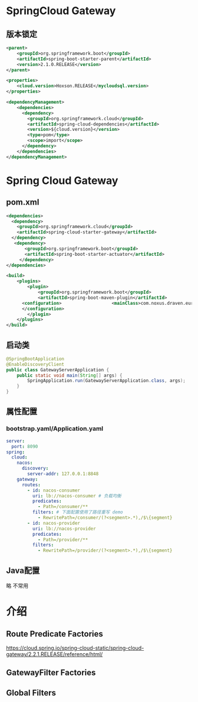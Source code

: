 # SpringCloud Gateway

## 版本锁定

```xml
<parent>
    <groupId>org.springframework.boot</groupId>
    <artifactId>spring-boot-starter-parent</artifactId>
    <version>2.1.0.RELEASE</version>
</parent>

<properties>
    <cloud.version>Hoxson.RELEASE</mycloudsql.version>
</properties>

<dependencyManagement>
    <dependencies>
      <dependency>
        <groupId>org.springframework.cloud</groupId>
        <artifactId>spring-cloud-dependencies</artifactId>
        <version>${cloud.version}</version>
        <type>pom</type>
        <scope>import</scope>
      </dependency>
    </dependencies>
</dependencyManagement>
```



# Spring Cloud Gateway

## pom.xml

```xml
<dependencies>
  <dependency>
    <groupId>org.springframework.cloud</groupId>
    <artifactId>spring-cloud-starter-gateway</artifactId>
  </dependency>
   <dependency>
       <groupId>org.springframework.boot</groupId>
       <artifactId>spring-boot-starter-actuator</artifactId>
     </dependency>
</dependencies>

<build>
	<plugins>
		<plugin>
			<groupId>org.springframework.boot</groupId>
			<artifactId>spring-boot-maven-plugin</artifactId>
      <configuration>              		<mainClass>com.noxus.draven.eureka.GatewayServerApplication</mainClass>
      </configuration>
		</plugin>
	</plugins>
</build>
```

## 启动类

```java
@SpringBootApplication
@EnableDiscoveryClient
public class GatewayServerApplication {
    public static void main(String[] args) {
        SpringApplication.run(GatewayServerApplication.class, args);
    }
}

```

## 属性配置

### bootstrap.yaml/Application.yaml

```yaml
server:
  port: 8090
spring:
  cloud:
    nacos:
      discovery:
        server-addr: 127.0.0.1:8848
    gateway:
      routes:
        - id: nacos-consumer
          uri: lb://nacos-consumer # 负载均衡
          predicates:
            - Path=/consumer/**
          filters: # 下面配置使用了路径重写 demo
            - RewritePath=/consumer/(?<segment>.*),/$\{segment}
        - id: nacos-provider
          uri: lb://nacos-provider
          predicates:
            - Path=/provider/**
          filters:
            - RewritePath=/provider/(?<segment>.*),/$\{segment}
```

## Java配置

略 不常用

# 介绍

## Route Predicate Factories

https://cloud.spring.io/spring-cloud-static/spring-cloud-gateway/2.2.1.RELEASE/reference/html/

## GatewayFilter Factories

## Global Filters